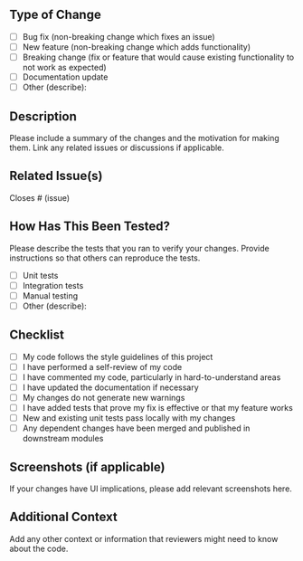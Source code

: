 ## Type of Change

- [ ] Bug fix (non-breaking change which fixes an issue)
- [ ] New feature (non-breaking change which adds functionality)
- [ ] Breaking change (fix or feature that would cause existing functionality to not work as expected)
- [ ] Documentation update
- [ ] Other (describe):

## Description

Please include a summary of the changes and the motivation for making them. Link any related issues or discussions if applicable.



## Related Issue(s)

Closes # (issue)



## How Has This Been Tested?

Please describe the tests that you ran to verify your changes. Provide instructions so that others can reproduce the tests.

- [ ] Unit tests
- [ ] Integration tests
- [ ] Manual testing
- [ ] Other (describe):

## Checklist

- [ ] My code follows the style guidelines of this project
- [ ] I have performed a self-review of my code
- [ ] I have commented my code, particularly in hard-to-understand areas
- [ ] I have updated the documentation if necessary
- [ ] My changes do not generate new warnings
- [ ] I have added tests that prove my fix is effective or that my feature works
- [ ] New and existing unit tests pass locally with my changes
- [ ] Any dependent changes have been merged and published in downstream modules

## Screenshots (if applicable)

If your changes have UI implications, please add relevant screenshots here.

## Additional Context

Add any other context or information that reviewers might need to know about the code.
